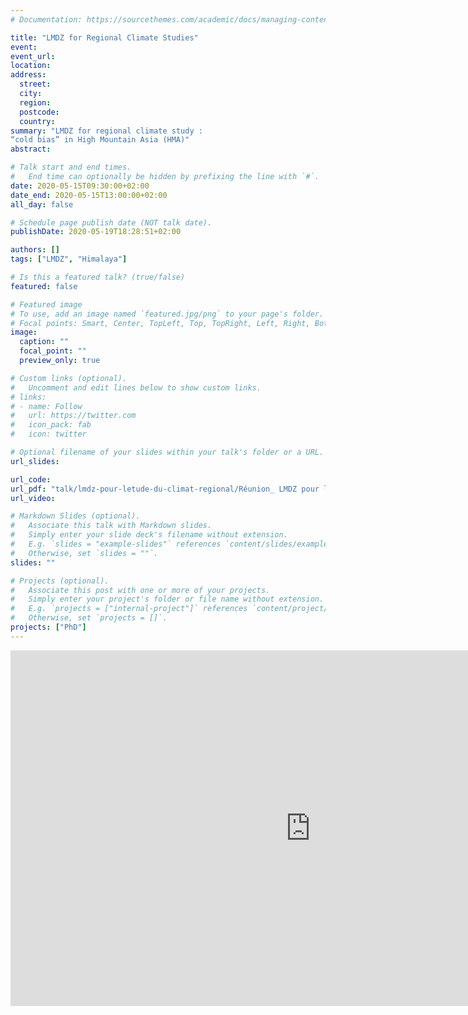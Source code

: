 ```yaml
---
# Documentation: https://sourcethemes.com/academic/docs/managing-content/

title: "LMDZ for Regional Climate Studies"
event:
event_url:
location:
address:
  street:
  city:
  region:
  postcode:
  country:
summary: "LMDZ for regional climate study :
“cold bias” in High Mountain Asia (HMA)"
abstract:

# Talk start and end times.
#   End time can optionally be hidden by prefixing the line with `#`.
date: 2020-05-15T09:30:00+02:00
date_end: 2020-05-15T13:00:00+02:00
all_day: false

# Schedule page publish date (NOT talk date).
publishDate: 2020-05-19T18:28:51+02:00

authors: []
tags: ["LMDZ", "Himalaya"]

# Is this a featured talk? (true/false)
featured: false

# Featured image
# To use, add an image named `featured.jpg/png` to your page's folder.
# Focal points: Smart, Center, TopLeft, Top, TopRight, Left, Right, BottomLeft, Bottom, BottomRight.
image:
  caption: ""
  focal_point: ""
  preview_only: true

# Custom links (optional).
#   Uncomment and edit lines below to show custom links.
# links:
# - name: Follow
#   url: https://twitter.com
#   icon_pack: fab
#   icon: twitter

# Optional filename of your slides within your talk's folder or a URL.
url_slides:

url_code:
url_pdf: "talk/lmdz-pour-letude-du-climat-regional/Réunion_ LMDZ pour l'étude du climat régional - Mickaël Lalande - Himalaya.pdf"
url_video:

# Markdown Slides (optional).
#   Associate this talk with Markdown slides.
#   Simply enter your slide deck's filename without extension.
#   E.g. `slides = "example-slides"` references `content/slides/example-slides.md`.
#   Otherwise, set `slides = ""`.
slides: ""

# Projects (optional).
#   Associate this post with one or more of your projects.
#   Simply enter your project's folder or file name without extension.
#   E.g. `projects = ["internal-project"]` references `content/project/deep-learning/index.md`.
#   Otherwise, set `projects = []`.
projects: ["PhD"]
---
```


<iframe src="https://docs.google.com/presentation/d/e/2PACX-1vSIUjTMgnZdx-uGTJNGVGiiabu8b2AejUWLn_Ub05O3f0RDPWLp30S4yi5_6Q1Mqaq3y0aPXDAm8D3a/embed?start=false&loop=false&delayms=3000" frameborder="0" width="960" height="569" allowfullscreen="true" mozallowfullscreen="true" webkitallowfullscreen="true"></iframe>
